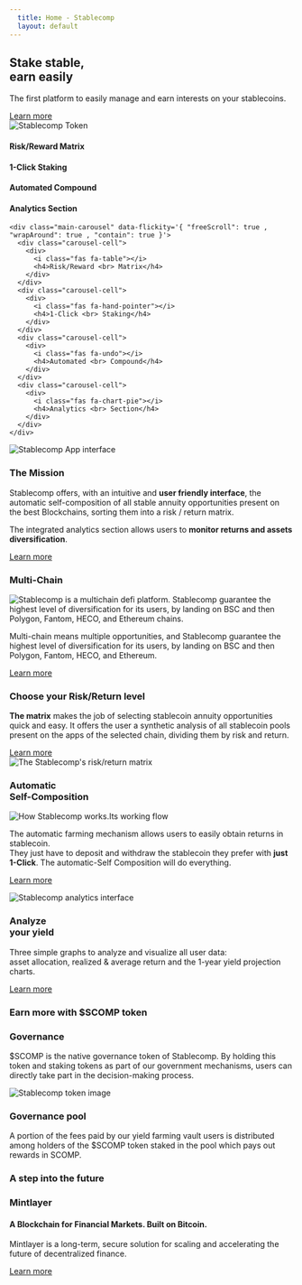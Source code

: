 ```yaml
---
  title: Home - Stablecomp
  layout: default
---
```

  <section class=" hero">
    <div class="grid">
      <div class="hero__content col reveal">
        <h1 class="big-text tw ">Stake stable, <br>earn easily</h1>
        <p class="med-text tw">The first platform to easily manage and earn interests on your stablecoins.</p>
        <a href="{{ "/#scomp-contact" | relative_url }}" class="button">Learn more <i class="fas fa-arrow-circle-right"></i></a>
      </div>
      <div class="hero__image col reveal">
        <img src=" {{ "/assets/img/Scomp-Coin-blu-big.png" | relative_url }} " alt="Stablecomp Token">
      </div>
    </div>
  </section>


  <section class="scomp-plus">
    <div class="grid">
      <div class="col reveal">
        <i class="fas fa-table"></i>
        <h4>Risk/Reward Matrix</h4>
      </div>
      <div class="col reveal">
        <i class="fas fa-hand-pointer"></i>
        <h4>1-Click Staking</h4>
      </div>
      <div class="col reveal">
        <i class="fas fa-undo"></i>
        <h4>Automated Compound</h4>
      </div>
      <div class="col reveal">
        <i class="fas fa-chart-pie"></i>
        <h4>Analytics Section</h4>
      </div>
    </div>

    <div class="main-carousel" data-flickity='{ "freeScroll": true , "wrapAround": true , "contain": true }'>
      <div class="carousel-cell">
        <div>
          <i class="fas fa-table"></i>
          <h4>Risk/Reward <br> Matrix</h4>
        </div>
      </div>
      <div class="carousel-cell">
        <div>
          <i class="fas fa-hand-pointer"></i>
          <h4>1-Click <br> Staking</h4>
        </div>
      </div>
      <div class="carousel-cell">
        <div>
          <i class="fas fa-undo"></i>
          <h4>Automated <br> Compound</h4>
        </div>
      </div>
      <div class="carousel-cell">
        <div>
          <i class="fas fa-chart-pie"></i>
          <h4>Analytics <br> Section</h4>
        </div>
      </div>
    </div>
  </section>

  <section class="poster poster--mission mt-1">
    <div class="poster__img reveal">
      <img src=" {{ "/assets/img/Stablecomp-Mockup-interface.png" | relative_url }} " alt="Stablecomp App interface">
    </div>
    <div class="poster__content reveal">
      <h3 class="big-text">The Mission</h3>
      <p>Stablecomp offers, with an intuitive and <b>user friendly interface</b>, the automatic self-composition of all stable annuity opportunities present on the best Blockchains, sorting them into a risk / return matrix.
      </p>
      <p>
        The integrated analytics section allows users to <b>monitor returns and assets diversification</b>.
      </p>
      <a href="{{ "/#scomp-contact" | relative_url }}" class="button">Learn more <i class="fas fa-arrow-circle-right"></i></a>
    </div>
  </section>

  <section class="scomp-multichain grid mt-1">
    <div class="scomp-multichain__content">
    <h3 class="big-text reveal">Multi-Chain</h3>
    <img class="reveal" src="{{ "/assets/img/scomp-multichain-platform.png" | relative_url }}" alt="Stablecomp is a multichain defi platform. Stablecomp guarantee the highest level of diversification for its users, by landing on BSC and then Polygon, Fantom, HECO, and Ethereum chains.">
    <p class="reveal">Multi-chain means multiple opportunities, and Stablecomp guarantee the highest level of diversification for its users, by landing on BSC and then Polygon, Fantom, HECO, and Ethereum.</p>
    <a href="{{ "/#scomp-contact" | relative_url }}" class="button">Learn more <i class="fas fa-arrow-circle-right"></i></a>
    </div>
  </section>

  <section class="poster the-matrix mt-1">
    <div class="poster__content reveal">
      <h3 class="big-text">Choose your Risk/Return level</h3>
      <p><b>The matrix</b> makes the job of selecting stablecoin annuity opportunities quick and easy.
        It offers the user a synthetic analysis of all stablecoin pools present on the apps of the selected chain, dividing them by risk and return.</p>
      <a href="{{ "/#scomp-contact" | relative_url }}" class="button">Learn more <i class="fas fa-arrow-circle-right"></i></a>
    </div>
    <div class="poster__img reveal">
      <img src=" {{ "/assets/img/Risk-Reward_Mockup.png" | relative_url }} " alt="The Stablecomp's risk/return matrix">
    </div>
  </section>

  <section class=" scomp-flow mt-1">
    <h3 class="big-text reveal">Automatic<br> Self-Composition</h3>
      <img class="reveal" src=" {{ "/assets/img/tokenflow.png" | relative_url }} " alt="How Stablecomp works.Its working flow">
      <p class="reveal">The automatic farming mechanism allows users to easily obtain returns in stablecoin. <br> They just have to deposit and withdraw the stablecoin they prefer with <b>just 1-Click</b>. The automatic-Self Composition will do everything.
      </p>
      <p><a href="{{ "/#scomp-contact" | relative_url }}" class="button">Learn more <i class="fas fa-arrow-circle-right"></i></a></p>
  </section>

  <section class="poster poster--analytics mt-1">
    <div class="poster__img reveal">
      <img src=" {{ "/assets/img/Stablecomp_Analytics-Mockup-interface.png" | relative_url }} " alt="Stablecomp analytics interface">
    </div>
    <div class="poster__content poster__content--circolo reveal">
      <h3 class="big-text">Analyze <br> your yield</h3>
      <p>Three simple graphs to analyze and visualize all user data:<br> asset allocation, realized & average return and the 1-year yield projection charts.
      </p>
      <a href="{{ "/#scomp-contact" | relative_url }}" class="button">Learn more <i class="fas fa-arrow-circle-right"></i></a>
    </div>
  </section>

  <section class="mt-1 scomp-governance">
    <h3 class="big-text scomp-governance-title ">Earn more with $SCOMP token</h3>
    <div class="grid scomp-token mt-2">
      <div class="col reveal">
        <h3 class="tw">Governance</h3>
        <p class="tw">$SCOMP is the native governance token of Stablecomp.
           By holding this token and staking tokens as part
           of our government mechanisms, users can
           directly take part in the decision-making process.</p>
      </div>
      <div class="col reveal">
        <img src=" {{ "/assets/img/Scomp-Coin-blu.png" | relative_url }}" alt="Stablecomp token image">
      </div>
      <div class="col reveal">
        <h3 class="tw">Governance pool</h3>
        <p class="tw">A portion of the fees paid by our yield farming vault users is
          distributed among holders of the $SCOMP token staked in the pool which pays out rewards in SCOMP.</p>
      </div>
    </div>
  </section>

  <section class="poster mintlayer mt-1">
    <div class="poster__content reveal">
      <h3 class="med-text">A step into the future</h3>
      <h3 class="big-text">Mintlayer</h3>
      <h4 class="med-text">A Blockchain for Financial Markets. Built on Bitcoin.</h4>
      <p>Mintlayer is a long-term, secure solution for scaling and accelerating the future of decentralized finance.</p>
      <a href="https://www.mintlayer.org/" class="button">Learn more <i class="fas fa-arrow-circle-right"></i></a>
    </div>
    <div class="poster__img reveal">
      <div class="mintlayer-logo"><svg xmlns="http://www.w3.org/2000/svg" viewBox="0 0 600 600" width="600" height="600" preserveAspectRatio="xMidYMid meet" style="width: 100%; height: 100%; transform: translate3d(0px, 0px, 0px);">
        <defs>
          <clipPath><rect width="600" height="600" x="0" y="0"></rect></clipPath>
        </defs>
        <g clip-path="url(#__lottie_element_3)">
          <g transform="matrix(1,0,0,1,300,300)" opacity="1" style="display: block;"><g opacity="1" transform="matrix(1,0,0,1,0,0)"><path fill="RGB(17, 151, 127)" fill-opacity="1" d=" M-164.91799926757812,102.69599914550781 C-164.91799926757812,102.69599914550781 -139,100.43900299072266 -139,100.43900299072266 C-139,100.43900299072266 -139,48.8849983215332 -139,48.8849983215332 C-139,48.8849983215332 -164.91799926757812,48.8849983215332 -164.91799926757812,48.8849983215332 C-164.91799926757812,48.8849983215332 -164.91799926757812,102.69599914550781 -164.91799926757812,102.69599914550781z"></path></g></g>
          <g transform="matrix(1,0,0,1,300,300)" opacity="1" style="display: block;"><g opacity="1" transform="matrix(1,0,0,1,0,0)"><path fill="RGB(17, 151, 127)" fill-opacity="1" d=" M-164.91799926757812,48.8849983215332 C-164.91799926757812,48.8849983215332 -139,48.8849983215332 -139,48.8849983215332 C-139,48.8849983215332 -139,-9.182999610900879 -139,-9.182999610900879 C-139,-9.182999610900879 -164.91799926757812,-13.668999671936035 -164.91799926757812,-13.668999671936035 C-164.91799926757812,-13.668999671936035 -164.91799926757812,48.8849983215332 -164.91799926757812,48.8849983215332z"></path></g></g>
          <g transform="matrix(1,0,0,1,300,300)" opacity="1" style="display: block;"><g opacity="1" transform="matrix(1,0,0,1,0,0)"><path fill="RGB(17, 151, 127)" fill-opacity="1" d=" M-193.51699829101562,48.8849983215332 C-193.51699829101562,48.8849983215332 -193.51699829101562,105.18599700927734 -193.51699829101562,105.18599700927734 C-193.51699829101562,105.18599700927734 -164.91799926757812,102.69599914550781 -164.91799926757812,102.69599914550781 C-164.91799926757812,102.69599914550781 -164.91799926757812,48.8849983215332 -164.91799926757812,48.8849983215332 C-164.91799926757812,48.8849983215332 -193.51699829101562,48.8849983215332 -193.51699829101562,48.8849983215332z"></path></g></g>
          <g transform="matrix(1,0,0,1,300,300)" opacity="1" style="display: block;"><g opacity="1" transform="matrix(1,0,0,1,0,0)"><path fill="RGB(17, 151, 127)" fill-opacity="1" d=" M-164.91799926757812,-77.2969970703125 C-164.91799926757812,-77.2969970703125 -139,-69.51200103759766 -139,-69.51200103759766 C-139,-69.51200103759766 -139,-104.52200317382812 -139,-104.52200317382812 C-139,-104.52200317382812 -164.91799926757812,-112.7239990234375 -164.91799926757812,-112.7239990234375 C-164.91799926757812,-112.7239990234375 -164.91799926757812,-77.2969970703125 -164.91799926757812,-77.2969970703125z"></path></g></g>
          <g transform="matrix(1,0,0,1,300,300)" opacity="1" style="display: block;"><g opacity="1" transform="matrix(1,0,0,1,0,0)"><path fill="RGB(17, 151, 127)" fill-opacity="1" d=" M-164.91799926757812,-13.668999671936035 C-164.91799926757812,-13.668999671936035 -139,-9.182999610900879 -139,-9.182999610900879 C-139,-9.182999610900879 -139,-69.51200103759766 -139,-69.51200103759766 C-139,-69.51200103759766 -164.91799926757812,-77.2969970703125 -164.91799926757812,-77.2969970703125 C-164.91799926757812,-77.2969970703125 -164.91799926757812,-13.668999671936035 -164.91799926757812,-13.668999671936035z"></path></g></g>
          <g transform="matrix(1,0,0,1,300,300)" opacity="1" style="display: block;"><g opacity="1" transform="matrix(1,0,0,1,0,0)"><path fill="RGB(17, 151, 127)" fill-opacity="1" d=" M-164.91799926757812,-77.2969970703125 C-164.91799926757812,-77.2969970703125 -193.51699829101562,-85.88700103759766 -193.51699829101562,-85.88700103759766 C-193.51699829101562,-85.88700103759766 -193.51699829101562,-18.6200008392334 -193.51699829101562,-18.6200008392334 C-193.51699829101562,-18.6200008392334 -164.91799926757812,-13.668999671936035 -164.91799926757812,-13.668999671936035 C-164.91799926757812,-13.668999671936035 -164.91799926757812,-77.2969970703125 -164.91799926757812,-77.2969970703125z"></path></g></g>
          <g transform="matrix(1,0,0,1,300,300)" opacity="1" style="display: block;"><g opacity="1" transform="matrix(1,0,0,1,0,0)"><path fill="RGB(17, 151, 127)" fill-opacity="1" d=" M-164.91799926757812,-167.37899780273438 C-164.91799926757812,-167.37899780273438 -193.51699829101562,-176.91200256347656 -193.51699829101562,-176.91200256347656 C-193.51699829101562,-176.91200256347656 -193.51699829101562,-121.7750015258789 -193.51699829101562,-121.7750015258789 C-193.51699829101562,-121.7750015258789 -164.91799926757812,-112.7239990234375 -164.91799926757812,-112.7239990234375 C-164.91799926757812,-112.7239990234375 -164.91799926757812,-167.37899780273438 -164.91799926757812,-167.37899780273438z"></path></g></g>
          <g transform="matrix(1,0,0,1,300,300)" opacity="1" style="display: block;"><g opacity="1" transform="matrix(1,0,0,1,0,0)"><path fill="RGB(17, 151, 127)" fill-opacity="1" d=" M-164.91799926757812,-112.7239990234375 C-164.91799926757812,-112.7239990234375 -193.51699829101562,-121.7750015258789 -193.51699829101562,-121.7750015258789 C-193.51699829101562,-121.7750015258789 -193.51699829101562,-85.88700103759766 -193.51699829101562,-85.88700103759766 C-193.51699829101562,-85.88700103759766 -164.91799926757812,-77.2969970703125 -164.91799926757812,-77.2969970703125 C-164.91799926757812,-77.2969970703125 -164.91799926757812,-112.7239990234375 -164.91799926757812,-112.7239990234375z"></path></g></g>
          <g transform="matrix(1,0,0,1,300,300)" opacity="1" style="display: block;"><g opacity="1" transform="matrix(1,0,0,1,0,0)"><path fill="RGB(17, 151, 127)" fill-opacity="1" d=" M-164.91799926757812,-112.7239990234375 C-164.91799926757812,-112.7239990234375 -139,-104.52200317382812 -139,-104.52200317382812 C-139,-104.52200317382812 -139,-158.74000549316406 -139,-158.74000549316406 C-139,-158.74000549316406 -164.91799926757812,-167.37899780273438 -164.91799926757812,-167.37899780273438 C-164.91799926757812,-167.37899780273438 -164.91799926757812,-112.7239990234375 -164.91799926757812,-112.7239990234375z"></path></g></g>
          <g transform="matrix(1,0,0,1,300,300)" opacity="1" style="display: block;"><g opacity="1" transform="matrix(1,0,0,1,0,0)"><path fill="RGB(17, 151, 127)" fill-opacity="1" d=" M-164.91799926757812,-13.668999671936035 C-164.91799926757812,-13.668999671936035 -193.51699829101562,-18.6200008392334 -193.51699829101562,-18.6200008392334 C-193.51699829101562,-18.6200008392334 -193.51699829101562,48.8849983215332 -193.51699829101562,48.8849983215332 C-193.51699829101562,48.8849983215332 -164.91799926757812,48.8849983215332 -164.91799926757812,48.8849983215332 C-164.91799926757812,48.8849983215332 -164.91799926757812,-13.668999671936035 -164.91799926757812,-13.668999671936035z"></path></g></g>
          <g transform="matrix(1,0,0,1,300,300)" opacity="1" style="display: block;"><g opacity="1" transform="matrix(1,0,0,1,0,0)"><path fill="RGB(17, 151, 127)" fill-opacity="1" d=" M-193.51699829101562,163.11000061035156 C-193.51699829101562,163.11000061035156 -164.91799926757812,155.60299682617188 -164.91799926757812,155.60299682617188 C-164.91799926757812,155.60299682617188 -164.91799926757812,102.69599914550781 -164.91799926757812,102.69599914550781 C-164.91799926757812,102.69599914550781 -193.51699829101562,105.18599700927734 -193.51699829101562,105.18599700927734 C-193.51699829101562,105.18599700927734 -193.51699829101562,163.11000061035156 -193.51699829101562,163.11000061035156z"></path></g></g>
          <g transform="matrix(1,0,0,1,300,300)" opacity="1" style="display: block;"><g opacity="1" transform="matrix(1,0,0,1,0,0)"><path fill="RGB(17, 151, 127)" fill-opacity="1" d=" M-224,171.11199951171875 C-224,171.11199951171875 -224,221.7989959716797 -224,221.7989959716797 C-224,221.7989959716797 -193.51699829101562,208.88900756835938 -193.51699829101562,208.88900756835938 C-193.51699829101562,208.88900756835938 -193.51699829101562,163.11000061035156 -193.51699829101562,163.11000061035156 C-193.51699829101562,163.11000061035156 -224,171.11199951171875 -224,171.11199951171875z"></path></g></g>
          <g transform="matrix(1,0,0,1,300,300)" opacity="1" style="display: block;"><g opacity="1" transform="matrix(1,0,0,1,0,0)"><path fill="RGB(17, 151, 127)" fill-opacity="1" d=" M-193.51699829101562,105.18599700927734 C-193.51699829101562,105.18599700927734 -224,107.83999633789062 -224,107.83999633789062 C-224,107.83999633789062 -224,171.11199951171875 -224,171.11199951171875 C-224,171.11199951171875 -193.51699829101562,163.11000061035156 -193.51699829101562,163.11000061035156 C-193.51699829101562,163.11000061035156 -193.51699829101562,105.18599700927734 -193.51699829101562,105.18599700927734z"></path></g></g>
          <g transform="matrix(1,0,0,1,300,300)" opacity="1" style="display: block;"><g opacity="1" transform="matrix(1,0,0,1,0,0)"><path fill="RGB(17, 151, 127)" fill-opacity="1" d=" M-193.51699829101562,163.11000061035156 C-193.51699829101562,163.11000061035156 -193.51699829101562,208.88900756835938 -193.51699829101562,208.88900756835938 C-193.51699829101562,208.88900756835938 -164.91799926757812,196.7760009765625 -164.91799926757812,196.7760009765625 C-164.91799926757812,196.7760009765625 -164.91799926757812,155.60299682617188 -164.91799926757812,155.60299682617188 C-164.91799926757812,155.60299682617188 -193.51699829101562,163.11000061035156 -193.51699829101562,163.11000061035156z"></path></g></g>
          <g transform="matrix(1,0,0,1,300,300)" opacity="1" style="display: block;"><g opacity="1" transform="matrix(1,0,0,1,0,0)"><path fill="RGB(17, 151, 127)" fill-opacity="1" d=" M-164.91799926757812,102.69599914550781 C-164.91799926757812,102.69599914550781 -164.91799926757812,155.60299682617188 -164.91799926757812,155.60299682617188 C-164.91799926757812,155.60299682617188 -139,148.7989959716797 -139,148.7989959716797 C-139,148.7989959716797 -139,100.43900299072266 -139,100.43900299072266 C-139,100.43900299072266 -164.91799926757812,102.69599914550781 -164.91799926757812,102.69599914550781z"></path></g></g>
          <g transform="matrix(1,0,0,1,300,300)" opacity="1" style="display: block;"><g opacity="1" transform="matrix(1,0,0,1,0,0)"><path fill="RGB(17, 151, 127)" fill-opacity="1" d=" M-193.51699829101562,48.8849983215332 C-193.51699829101562,48.8849983215332 -224,48.8849983215332 -224,48.8849983215332 C-224,48.8849983215332 -224,107.83999633789062 -224,107.83999633789062 C-224,107.83999633789062 -193.51699829101562,105.18599700927734 -193.51699829101562,105.18599700927734 C-193.51699829101562,105.18599700927734 -193.51699829101562,48.8849983215332 -193.51699829101562,48.8849983215332z"></path></g></g>
          <g transform="matrix(1,0,0,1,300,300)" opacity="1" style="display: block;"><g opacity="1" transform="matrix(1,0,0,1,0,0)"><path fill="RGB(17, 151, 127)" fill-opacity="1" d=" M-164.91799926757812,196.7760009765625 C-164.91799926757812,196.7760009765625 -139,185.7989959716797 -139,185.7989959716797 C-139,185.7989959716797 -139,148.7989959716797 -139,148.7989959716797 C-139,148.7989959716797 -164.91799926757812,155.60299682617188 -164.91799926757812,155.60299682617188 C-164.91799926757812,155.60299682617188 -164.91799926757812,196.7760009765625 -164.91799926757812,196.7760009765625z"></path></g></g>
          <g transform="matrix(1,0,0,1,300,300)" opacity="1" style="display: block;"><g opacity="1" transform="matrix(1,0,0,1,0,0)"><path fill="RGB(17, 151, 127)" fill-opacity="1" d=" M-164.91799926757812,-167.37899780273438 C-164.91799926757812,-167.37899780273438 -164.91799926757812,-196.17799377441406 -164.91799926757812,-196.17799377441406 C-164.91799926757812,-196.17799377441406 -193.51699829101562,-208.2899932861328 -193.51699829101562,-208.2899932861328 C-193.51699829101562,-208.2899932861328 -193.51699829101562,-176.91200256347656 -193.51699829101562,-176.91200256347656 C-193.51699829101562,-176.91200256347656 -164.91799926757812,-167.37899780273438 -164.91799926757812,-167.37899780273438z"></path></g></g>
          <g transform="matrix(1,0,0,1,300,300)" opacity="1" style="display: block;"><g opacity="1" transform="matrix(1,0,0,1,0,0)"><path fill="RGB(17, 151, 127)" fill-opacity="1" d=" M-193.51699829101562,-208.2899932861328 C-193.51699829101562,-208.2899932861328 -224,-221.2010040283203 -224,-221.2010040283203 C-224,-221.2010040283203 -224,-187.072998046875 -224,-187.072998046875 C-224,-187.072998046875 -193.51699829101562,-176.91200256347656 -193.51699829101562,-176.91200256347656 C-193.51699829101562,-176.91200256347656 -193.51699829101562,-208.2899932861328 -193.51699829101562,-208.2899932861328z"></path></g></g>
          <g transform="matrix(1,0,0,1,300,300)" opacity="1" style="display: block;"><g opacity="1" transform="matrix(1,0,0,1,0,0)"><path fill="RGB(17, 151, 127)" fill-opacity="1" d=" M-193.51699829101562,-18.6200008392334 C-193.51699829101562,-18.6200008392334 -224,-23.895999908447266 -224,-23.895999908447266 C-224,-23.895999908447266 -224,48.8849983215332 -224,48.8849983215332 C-224,48.8849983215332 -193.51699829101562,48.8849983215332 -193.51699829101562,48.8849983215332 C-193.51699829101562,48.8849983215332 -193.51699829101562,-18.6200008392334 -193.51699829101562,-18.6200008392334z"></path></g></g>
          <g transform="matrix(1,0,0,1,300,300)" opacity="1" style="display: block;"><g opacity="1" transform="matrix(1,0,0,1,0,0)"><path fill="RGB(17, 151, 127)" fill-opacity="1" d=" M-139,-158.74000549316406 C-139,-158.74000549316406 -139,-185.2010040283203 -139,-185.2010040283203 C-139,-185.2010040283203 -164.91799926757812,-196.17799377441406 -164.91799926757812,-196.17799377441406 C-164.91799926757812,-196.17799377441406 -164.91799926757812,-167.37899780273438 -164.91799926757812,-167.37899780273438 C-164.91799926757812,-167.37899780273438 -139,-158.74000549316406 -139,-158.74000549316406z"></path></g></g>
          <g transform="matrix(1,0,0,1,300,300)" opacity="1" style="display: block;"><g opacity="1" transform="matrix(1,0,0,1,0,0)"><path fill="RGB(17, 151, 127)" fill-opacity="1" d=" M-193.51699829101562,-176.91200256347656 C-193.51699829101562,-176.91200256347656 -224,-187.072998046875 -224,-187.072998046875 C-224,-187.072998046875 -224,-131.42300415039062 -224,-131.42300415039062 C-224,-131.42300415039062 -193.51699829101562,-121.7750015258789 -193.51699829101562,-121.7750015258789 C-193.51699829101562,-121.7750015258789 -193.51699829101562,-176.91200256347656 -193.51699829101562,-176.91200256347656z"></path></g></g>
          <g transform="matrix(1,0,0,1,300,300)" opacity="1" style="display: block;"><g opacity="1" transform="matrix(1,0,0,1,0,0)"><path fill="RGB(17, 151, 127)" fill-opacity="1" d=" M-193.51699829101562,-85.88700103759766 C-193.51699829101562,-85.88700103759766 -224,-95.04299926757812 -224,-95.04299926757812 C-224,-95.04299926757812 -224,-23.895999908447266 -224,-23.895999908447266 C-224,-23.895999908447266 -193.51699829101562,-18.6200008392334 -193.51699829101562,-18.6200008392334 C-193.51699829101562,-18.6200008392334 -193.51699829101562,-85.88700103759766 -193.51699829101562,-85.88700103759766z"></path></g></g>
          <g transform="matrix(1,0,0,1,300,300)" opacity="1" style="display: block;"><g opacity="1" transform="matrix(1,0,0,1,0,0)"><path fill="RGB(17, 151, 127)" fill-opacity="1" d=" M-193.51699829101562,-121.7750015258789 C-193.51699829101562,-121.7750015258789 -224,-131.42300415039062 -224,-131.42300415039062 C-224,-131.42300415039062 -224,-95.04299926757812 -224,-95.04299926757812 C-224,-95.04299926757812 -193.51699829101562,-85.88700103759766 -193.51699829101562,-85.88700103759766 C-193.51699829101562,-85.88700103759766 -193.51699829101562,-121.7750015258789 -193.51699829101562,-121.7750015258789z"></path></g></g>
          <g transform="matrix(1,0,0,1,300,300)" opacity="1" style="display: block;"><g opacity="1" transform="matrix(1,0,0,1,0,0)"><path fill="RGB(17, 151, 127)" fill-opacity="1" d=" M168.9340057373047,-16.66900062561035 C168.9340057373047,-16.66900062561035 139,-11.48799991607666 139,-11.48799991607666 C139,-11.48799991607666 139,45.8849983215332 139,45.8849983215332 C139,45.8849983215332 168.9340057373047,45.8849983215332 168.9340057373047,45.8849983215332 C168.9340057373047,45.8849983215332 168.9340057373047,-16.66900062561035 168.9340057373047,-16.66900062561035z"></path></g></g>
          <g transform="matrix(1,0,0,1,300,300)" opacity="1" style="display: block;"><g opacity="1" transform="matrix(1,0,0,1,0,0)"><path fill="RGB(17, 151, 127)" fill-opacity="1" d=" M139,45.8849983215332 C139,45.8849983215332 139,97.08899688720703 139,97.08899688720703 C139,97.08899688720703 168.9340057373047,99.69599914550781 168.9340057373047,99.69599914550781 C168.9340057373047,99.69599914550781 168.9340057373047,45.8849983215332 168.9340057373047,45.8849983215332 C168.9340057373047,45.8849983215332 139,45.8849983215332 139,45.8849983215332z"></path></g></g>
          <g transform="matrix(1,0,0,1,300,300)" opacity="1" style="display: block;"><g opacity="1" transform="matrix(1,0,0,1,0,0)"><path fill="RGB(17, 151, 127)" fill-opacity="1" d=" M197.5330047607422,45.8849983215332 C197.5330047607422,45.8849983215332 197.5330047607422,-21.6200008392334 197.5330047607422,-21.6200008392334 C197.5330047607422,-21.6200008392334 168.9340057373047,-16.66900062561035 168.9340057373047,-16.66900062561035 C168.9340057373047,-16.66900062561035 168.9340057373047,45.8849983215332 168.9340057373047,45.8849983215332 C168.9340057373047,45.8849983215332 197.5330047607422,45.8849983215332 197.5330047607422,45.8849983215332z"></path></g></g>
          <g transform="matrix(1,0,0,1,300,300)" opacity="1" style="display: block;"><g opacity="1" transform="matrix(1,0,0,1,0,0)"><path fill="RGB(17, 151, 127)" fill-opacity="1" d=" M197.5330047607422,102.18599700927734 C197.5330047607422,102.18599700927734 224,104.49099731445312 224,104.49099731445312 C224,104.49099731445312 224,45.8849983215332 224,45.8849983215332 C224,45.8849983215332 197.5330047607422,45.8849983215332 197.5330047607422,45.8849983215332 C197.5330047607422,45.8849983215332 197.5330047607422,102.18599700927734 197.5330047607422,102.18599700927734z"></path></g></g>
          <g transform="matrix(1,0,0,1,300,300)" opacity="1" style="display: block;"><g opacity="1" transform="matrix(1,0,0,1,0,0)"><path fill="RGB(17, 151, 127)" fill-opacity="1" d=" M197.5330047607422,45.8849983215332 C197.5330047607422,45.8849983215332 224,45.8849983215332 224,45.8849983215332 C224,45.8849983215332 224,-26.201000213623047 224,-26.201000213623047 C224,-26.201000213623047 197.5330047607422,-21.6200008392334 197.5330047607422,-21.6200008392334 C197.5330047607422,-21.6200008392334 197.5330047607422,45.8849983215332 197.5330047607422,45.8849983215332z"></path></g></g>
          <g transform="matrix(1,0,0,1,300,300)" opacity="1" style="display: block;"><g opacity="1" transform="matrix(1,0,0,1,0,0)"><path fill="RGB(17, 151, 127)" fill-opacity="1" d=" M168.9340057373047,45.8849983215332 C168.9340057373047,45.8849983215332 168.9340057373047,99.69599914550781 168.9340057373047,99.69599914550781 C168.9340057373047,99.69599914550781 197.5330047607422,102.18599700927734 197.5330047607422,102.18599700927734 C197.5330047607422,102.18599700927734 197.5330047607422,45.8849983215332 197.5330047607422,45.8849983215332 C197.5330047607422,45.8849983215332 168.9340057373047,45.8849983215332 168.9340057373047,45.8849983215332z"></path></g></g>
          <g transform="matrix(1,0,0,1,300,300)" opacity="1" style="display: block;"><g opacity="1" transform="matrix(1,0,0,1,0,0)"><path fill="RGB(17, 151, 127)" fill-opacity="1" d=" M197.5330047607422,-179.91200256347656 C197.5330047607422,-179.91200256347656 168.9340057373047,-170.37899780273438 168.9340057373047,-170.37899780273438 C168.9340057373047,-170.37899780273438 168.9340057373047,-115.7239990234375 168.9340057373047,-115.7239990234375 C168.9340057373047,-115.7239990234375 197.5330047607422,-124.7750015258789 197.5330047607422,-124.7750015258789 C197.5330047607422,-124.7750015258789 197.5330047607422,-179.91200256347656 197.5330047607422,-179.91200256347656z"></path></g></g>
          <g transform="matrix(1,0,0,1,300,300)" opacity="1" style="display: block;"><g opacity="1" transform="matrix(1,0,0,1,0,0)"><path fill="RGB(17, 151, 127)" fill-opacity="1" d=" M168.9340057373047,152.60299682617188 C168.9340057373047,152.60299682617188 197.5330047607422,160.11000061035156 197.5330047607422,160.11000061035156 C197.5330047607422,160.11000061035156 197.5330047607422,102.18599700927734 197.5330047607422,102.18599700927734 C197.5330047607422,102.18599700927734 168.9340057373047,99.69599914550781 168.9340057373047,99.69599914550781 C168.9340057373047,99.69599914550781 168.9340057373047,152.60299682617188 168.9340057373047,152.60299682617188z"></path></g></g>
          <g transform="matrix(1,0,0,1,300,300)" opacity="1" style="display: block;"><g opacity="1" transform="matrix(1,0,0,1,0,0)"><path fill="RGB(17, 151, 127)" fill-opacity="1" d=" M197.5330047607422,-124.7750015258789 C197.5330047607422,-124.7750015258789 168.9340057373047,-115.7239990234375 168.9340057373047,-115.7239990234375 C168.9340057373047,-115.7239990234375 168.9340057373047,-80.2969970703125 168.9340057373047,-80.2969970703125 C168.9340057373047,-80.2969970703125 197.5330047607422,-88.88700103759766 197.5330047607422,-88.88700103759766 C197.5330047607422,-88.88700103759766 197.5330047607422,-124.7750015258789 197.5330047607422,-124.7750015258789z"></path></g></g>
          <g transform="matrix(1,0,0,1,300,300)" opacity="1" style="display: block;"><g opacity="1" transform="matrix(1,0,0,1,0,0)"><path fill="RGB(17, 151, 127)" fill-opacity="1" d=" M197.5330047607422,-88.88700103759766 C197.5330047607422,-88.88700103759766 168.9340057373047,-80.2969970703125 168.9340057373047,-80.2969970703125 C168.9340057373047,-80.2969970703125 168.9340057373047,-16.66900062561035 168.9340057373047,-16.66900062561035 C168.9340057373047,-16.66900062561035 197.5330047607422,-21.6200008392334 197.5330047607422,-21.6200008392334 C197.5330047607422,-21.6200008392334 197.5330047607422,-88.88700103759766 197.5330047607422,-88.88700103759766z"></path></g></g>
          <g transform="matrix(1,0,0,1,300,300)" opacity="1" style="display: block;"><g opacity="1" transform="matrix(1,0,0,1,0,0)"><path fill="RGB(17, 151, 127)" fill-opacity="1" d=" M168.9340057373047,99.69599914550781 C168.9340057373047,99.69599914550781 139,97.08899688720703 139,97.08899688720703 C139,97.08899688720703 139,144.74400329589844 139,144.74400329589844 C139,144.74400329589844 168.9340057373047,152.60299682617188 168.9340057373047,152.60299682617188 C168.9340057373047,152.60299682617188 168.9340057373047,99.69599914550781 168.9340057373047,99.69599914550781z"></path></g></g>
          <g transform="matrix(1,0,0,1,300,300)" opacity="1" style="display: block;"><g opacity="1" transform="matrix(1,0,0,1,0,0)"><path fill="RGB(17, 151, 127)" fill-opacity="1" d=" M168.9340057373047,152.60299682617188 C168.9340057373047,152.60299682617188 168.9340057373047,198.3769989013672 168.9340057373047,198.3769989013672 C168.9340057373047,198.3769989013672 197.5330047607422,210.48899841308594 197.5330047607422,210.48899841308594 C197.5330047607422,210.48899841308594 197.5330047607422,160.11000061035156 197.5330047607422,160.11000061035156 C197.5330047607422,160.11000061035156 168.9340057373047,152.60299682617188 168.9340057373047,152.60299682617188z"></path></g></g>
          <g transform="matrix(1,0,0,1,300,300)" opacity="1" style="display: block;"><g opacity="1" transform="matrix(1,0,0,1,0,0)"><path fill="RGB(17, 151, 127)" fill-opacity="1" d=" M139,144.74400329589844 C139,144.74400329589844 139,185.69900512695312 139,185.69900512695312 C139,185.69900512695312 168.9340057373047,198.3769989013672 168.9340057373047,198.3769989013672 C168.9340057373047,198.3769989013672 168.9340057373047,152.60299682617188 168.9340057373047,152.60299682617188 C168.9340057373047,152.60299682617188 139,144.74400329589844 139,144.74400329589844z"></path></g></g>
          <g transform="matrix(1,0,0,1,300,300)" opacity="1" style="display: block;"><g opacity="1" transform="matrix(1,0,0,1,0,0)"><path fill="RGB(17, 151, 127)" fill-opacity="1" d=" M168.9340057373047,-115.7239990234375 C168.9340057373047,-115.7239990234375 139,-106.2509994506836 139,-106.2509994506836 C139,-106.2509994506836 139,-71.30599975585938 139,-71.30599975585938 C139,-71.30599975585938 168.9340057373047,-80.2969970703125 168.9340057373047,-80.2969970703125 C168.9340057373047,-80.2969970703125 168.9340057373047,-115.7239990234375 168.9340057373047,-115.7239990234375z"></path></g></g>
          <g transform="matrix(1,0,0,1,300,300)" opacity="1" style="display: block;"><g opacity="1" transform="matrix(1,0,0,1,0,0)"><path fill="RGB(17, 151, 127)" fill-opacity="1" d=" M168.9340057373047,-16.66900062561035 C168.9340057373047,-16.66900062561035 168.9340057373047,-80.2969970703125 168.9340057373047,-80.2969970703125 C168.9340057373047,-80.2969970703125 139,-71.30599975585938 139,-71.30599975585938 C139,-71.30599975585938 139,-11.48799991607666 139,-11.48799991607666 C139,-11.48799991607666 168.9340057373047,-16.66900062561035 168.9340057373047,-16.66900062561035z"></path></g></g>
          <g transform="matrix(1,0,0,1,300,300)" opacity="1" style="display: block;"><g opacity="1" transform="matrix(1,0,0,1,0,0)"><path fill="RGB(17, 151, 127)" fill-opacity="1" d=" M197.5330047607422,102.18599700927734 C197.5330047607422,102.18599700927734 197.5330047607422,160.11000061035156 197.5330047607422,160.11000061035156 C197.5330047607422,160.11000061035156 224,167.05799865722656 224,167.05799865722656 C224,167.05799865722656 224,104.49099731445312 224,104.49099731445312 C224,104.49099731445312 197.5330047607422,102.18599700927734 197.5330047607422,102.18599700927734z"></path></g></g>
          <g transform="matrix(1,0,0,1,300,300)" opacity="1" style="display: block;"><g opacity="1" transform="matrix(1,0,0,1,0,0)"><path fill="RGB(17, 151, 127)" fill-opacity="1" d=" M197.5330047607422,210.48899841308594 C197.5330047607422,210.48899841308594 224,221.69900512695312 224,221.69900512695312 C224,221.69900512695312 224,167.05799865722656 224,167.05799865722656 C224,167.05799865722656 197.5330047607422,160.11000061035156 197.5330047607422,160.11000061035156 C197.5330047607422,160.11000061035156 197.5330047607422,210.48899841308594 197.5330047607422,210.48899841308594z"></path></g></g>
          <g transform="matrix(1,0,0,1,300,300)" opacity="1" style="display: block;"><g opacity="1" transform="matrix(1,0,0,1,0,0)"><path fill="RGB(17, 151, 127)" fill-opacity="1" d=" M168.9340057373047,-170.37899780273438 C168.9340057373047,-170.37899780273438 139,-160.4010009765625 139,-160.4010009765625 C139,-160.4010009765625 139,-106.2509994506836 139,-106.2509994506836 C139,-106.2509994506836 168.9340057373047,-115.7239990234375 168.9340057373047,-115.7239990234375 C168.9340057373047,-115.7239990234375 168.9340057373047,-170.37899780273438 168.9340057373047,-170.37899780273438z"></path></g></g>
          <g transform="matrix(1,0,0,1,300,300)" opacity="1" style="display: block;"><g opacity="1" transform="matrix(1,0,0,1,0,0)"><path fill="RGB(17, 151, 127)" fill-opacity="1" d=" M197.5330047607422,-124.7750015258789 C197.5330047607422,-124.7750015258789 224,-133.15199279785156 224,-133.15199279785156 C224,-133.15199279785156 224,-188.73399353027344 224,-188.73399353027344 C224,-188.73399353027344 197.5330047607422,-179.91200256347656 197.5330047607422,-179.91200256347656 C197.5330047607422,-179.91200256347656 197.5330047607422,-124.7750015258789 197.5330047607422,-124.7750015258789z"></path></g></g>
          <g transform="matrix(1,0,0,1,300,300)" opacity="1" style="display: block;"><g opacity="1" transform="matrix(1,0,0,1,0,0)"><path fill="RGB(17, 151, 127)" fill-opacity="1" d=" M224,-188.73399353027344 C224,-188.73399353027344 224,-221.30099487304688 224,-221.30099487304688 C224,-221.30099487304688 197.5330047607422,-210.09100341796875 197.5330047607422,-210.09100341796875 C197.5330047607422,-210.09100341796875 197.5330047607422,-179.91200256347656 197.5330047607422,-179.91200256347656 C197.5330047607422,-179.91200256347656 224,-188.73399353027344 224,-188.73399353027344z"></path></g></g>
          <g transform="matrix(1,0,0,1,300,300)" opacity="1" style="display: block;"><g opacity="1" transform="matrix(1,0,0,1,0,0)"><path fill="RGB(17, 151, 127)" fill-opacity="1" d=" M197.5330047607422,-21.6200008392334 C197.5330047607422,-21.6200008392334 224,-26.201000213623047 224,-26.201000213623047 C224,-26.201000213623047 224,-96.83699798583984 224,-96.83699798583984 C224,-96.83699798583984 197.5330047607422,-88.88700103759766 197.5330047607422,-88.88700103759766 C197.5330047607422,-88.88700103759766 197.5330047607422,-21.6200008392334 197.5330047607422,-21.6200008392334z"></path></g></g>
          <g transform="matrix(1,0,0,1,300,300)" opacity="1" style="display: block;"><g opacity="1" transform="matrix(1,0,0,1,0,0)"><path fill="RGB(17, 151, 127)" fill-opacity="1" d=" M197.5330047607422,-88.88700103759766 C197.5330047607422,-88.88700103759766 224,-96.83699798583984 224,-96.83699798583984 C224,-96.83699798583984 224,-133.15199279785156 224,-133.15199279785156 C224,-133.15199279785156 197.5330047607422,-124.7750015258789 197.5330047607422,-124.7750015258789 C197.5330047607422,-124.7750015258789 197.5330047607422,-88.88700103759766 197.5330047607422,-88.88700103759766z"></path></g></g>
          <g transform="matrix(1,0,0,1,300,300)" opacity="1" style="display: block;"><g opacity="1" transform="matrix(1,0,0,1,0,0)"><path fill="RGB(17, 151, 127)" fill-opacity="1" d=" M168.9340057373047,-197.97900390625 C168.9340057373047,-197.97900390625 139,-185.30099487304688 139,-185.30099487304688 C139,-185.30099487304688 139,-160.4010009765625 139,-160.4010009765625 C139,-160.4010009765625 168.9340057373047,-170.37899780273438 168.9340057373047,-170.37899780273438 C168.9340057373047,-170.37899780273438 168.9340057373047,-197.97900390625 168.9340057373047,-197.97900390625z"></path></g></g>
          <g transform="matrix(1,0,0,1,300,300)" opacity="1" style="display: block;"><g opacity="1" transform="matrix(1,0,0,1,0,0)"><path fill="RGB(17, 151, 127)" fill-opacity="1" d=" M197.5330047607422,-179.91200256347656 C197.5330047607422,-179.91200256347656 197.5330047607422,-210.09100341796875 197.5330047607422,-210.09100341796875 C197.5330047607422,-210.09100341796875 168.9340057373047,-197.97900390625 168.9340057373047,-197.97900390625 C168.9340057373047,-197.97900390625 168.9340057373047,-170.37899780273438 168.9340057373047,-170.37899780273438 C168.9340057373047,-170.37899780273438 197.5330047607422,-179.91200256347656 197.5330047607422,-179.91200256347656z"></path></g></g>
          <g transform="matrix(1,0,0,1,300,300)" opacity="1" style="display: block;"><g opacity="1" transform="matrix(1,0,0,1,0,0)"><path fill="RGB(17, 151, 127)" fill-opacity="1" d=" M44.81700134277344,-145.76400756835938 C44.81700134277344,-145.76400756835938 18,-134.50100708007812 18,-134.50100708007812 C18,-134.50100708007812 18,-116.302001953125 18,-116.302001953125 C18,-116.302001953125 44.81700134277344,-123.4489974975586 44.81700134277344,-123.4489974975586 C44.81700134277344,-123.4489974975586 44.81700134277344,-145.76400756835938 44.81700134277344,-145.76400756835938z"></path></g></g>
          <g transform="matrix(1,0,0,1,300,300)" opacity="1" style="display: block;"><g opacity="1" transform="matrix(1,0,0,1,0,0)"><path fill="RGB(17, 151, 127)" fill-opacity="1" d=" M73.41600036621094,-95.29399871826172 C73.41600036621094,-95.29399871826172 73.41600036621094,-131.0709991455078 73.41600036621094,-131.0709991455078 C73.41600036621094,-131.0709991455078 44.81700134277344,-123.4489974975586 44.81700134277344,-123.4489974975586 C44.81700134277344,-123.4489974975586 44.81700134277344,-88.14600372314453 44.81700134277344,-88.14600372314453 C44.81700134277344,-88.14600372314453 73.41600036621094,-95.29399871826172 73.41600036621094,-95.29399871826172z"></path></g></g>
          <g transform="matrix(1,0,0,1,300,300)" opacity="1" style="display: block;"><g opacity="1" transform="matrix(1,0,0,1,0,0)"><path fill="RGB(17, 151, 127)" fill-opacity="1" d=" M44.81700134277344,-88.14600372314453 C44.81700134277344,-88.14600372314453 44.81700134277344,-123.4489974975586 44.81700134277344,-123.4489974975586 C44.81700134277344,-123.4489974975586 18,-116.302001953125 18,-116.302001953125 C18,-116.302001953125 18,-81.44400024414062 18,-81.44400024414062 C18,-81.44400024414062 44.81700134277344,-88.14600372314453 44.81700134277344,-88.14600372314453z"></path></g></g>
          <g transform="matrix(1,0,0,1,300,300)" opacity="1" style="display: block;"><g opacity="1" transform="matrix(1,0,0,1,0,0)"><path fill="RGB(17, 151, 127)" fill-opacity="1" d=" M44.81700134277344,-2.1040000915527344 C44.81700134277344,-2.1040000915527344 73.41600036621094,8.093999862670898 73.41600036621094,8.093999862670898 C73.41600036621094,8.093999862670898 73.41600036621094,-41.220001220703125 73.41600036621094,-41.220001220703125 C73.41600036621094,-41.220001220703125 44.81700134277344,-42.64899826049805 44.81700134277344,-42.64899826049805 C44.81700134277344,-42.64899826049805 44.81700134277344,-2.1040000915527344 44.81700134277344,-2.1040000915527344z"></path></g></g>
          <g transform="matrix(1,0,0,1,300,300)" opacity="1" style="display: block;"><g opacity="1" transform="matrix(1,0,0,1,0,0)"><path fill="RGB(17, 151, 127)" fill-opacity="1" d=" M18,-81.44400024414062 C18,-81.44400024414062 18,-43.98899841308594 18,-43.98899841308594 C18,-43.98899841308594 44.81700134277344,-42.64899826049805 44.81700134277344,-42.64899826049805 C44.81700134277344,-42.64899826049805 44.81700134277344,-88.14600372314453 44.81700134277344,-88.14600372314453 C44.81700134277344,-88.14600372314453 18,-81.44400024414062 18,-81.44400024414062z"></path></g></g>
          <g transform="matrix(1,0,0,1,300,300)" opacity="1" style="display: block;"><g opacity="1" transform="matrix(1,0,0,1,0,0)"><path fill="RGB(17, 151, 127)" fill-opacity="1" d=" M44.81700134277344,-42.64899826049805 C44.81700134277344,-42.64899826049805 73.41600036621094,-41.220001220703125 73.41600036621094,-41.220001220703125 C73.41600036621094,-41.220001220703125 73.41600036621094,-95.29399871826172 73.41600036621094,-95.29399871826172 C73.41600036621094,-95.29399871826172 44.81700134277344,-88.14600372314453 44.81700134277344,-88.14600372314453 C44.81700134277344,-88.14600372314453 44.81700134277344,-42.64899826049805 44.81700134277344,-42.64899826049805z"></path></g></g>
          <g transform="matrix(1,0,0,1,300,300)" opacity="1" style="display: block;"><g opacity="1" transform="matrix(1,0,0,1,0,0)"><path fill="RGB(17, 151, 127)" fill-opacity="1" d=" M44.81700134277344,-123.4489974975586 C44.81700134277344,-123.4489974975586 73.41600036621094,-131.0709991455078 73.41600036621094,-131.0709991455078 C73.41600036621094,-131.0709991455078 73.41600036621094,-157.7760009765625 73.41600036621094,-157.7760009765625 C73.41600036621094,-157.7760009765625 44.81700134277344,-145.76400756835938 44.81700134277344,-145.76400756835938 C44.81700134277344,-145.76400756835938 44.81700134277344,-123.4489974975586 44.81700134277344,-123.4489974975586z"></path></g></g>
          <g transform="matrix(1,0,0,1,300,300)" opacity="1" style="display: block;"><g opacity="1" transform="matrix(1,0,0,1,0,0)"><path fill="RGB(17, 151, 127)" fill-opacity="1" d=" M44.81700134277344,-42.64899826049805 C44.81700134277344,-42.64899826049805 18,-43.98899841308594 18,-43.98899841308594 C18,-43.98899841308594 18,-11.666999816894531 18,-11.666999816894531 C18,-11.666999816894531 44.81700134277344,-2.1040000915527344 44.81700134277344,-2.1040000915527344 C44.81700134277344,-2.1040000915527344 44.81700134277344,-42.64899826049805 44.81700134277344,-42.64899826049805z"></path></g></g>
          <g transform="matrix(1,0,0,1,300,300)" opacity="1" style="display: block;"><g opacity="1" transform="matrix(1,0,0,1,0,0)"><path fill="RGB(17, 151, 127)" fill-opacity="1" d=" M73.41600036621094,-95.29399871826172 C73.41600036621094,-95.29399871826172 103,-102.68800354003906 103,-102.68800354003906 C103,-102.68800354003906 103,-138.95599365234375 103,-138.95599365234375 C103,-138.95599365234375 73.41600036621094,-131.0709991455078 73.41600036621094,-131.0709991455078 C73.41600036621094,-131.0709991455078 73.41600036621094,-95.29399871826172 73.41600036621094,-95.29399871826172z"></path></g></g>
          <g transform="matrix(1,0,0,1,300,300)" opacity="1" style="display: block;"><g opacity="1" transform="matrix(1,0,0,1,0,0)"><path fill="RGB(17, 151, 127)" fill-opacity="1" d=" M73.41600036621094,8.093999862670898 C73.41600036621094,8.093999862670898 103,18.64299964904785 103,18.64299964904785 C103,18.64299964904785 103,-39.742000579833984 103,-39.742000579833984 C103,-39.742000579833984 73.41600036621094,-41.220001220703125 73.41600036621094,-41.220001220703125 C73.41600036621094,-41.220001220703125 73.41600036621094,8.093999862670898 73.41600036621094,8.093999862670898z"></path></g></g>
          <g transform="matrix(1,0,0,1,300,300)" opacity="1" style="display: block;"><g opacity="1" transform="matrix(1,0,0,1,0,0)"><path fill="RGB(17, 151, 127)" fill-opacity="1" d=" M103,-138.95599365234375 C103,-138.95599365234375 103,-170.2010040283203 103,-170.2010040283203 C103,-170.2010040283203 73.41600036621094,-157.7760009765625 73.41600036621094,-157.7760009765625 C73.41600036621094,-157.7760009765625 73.41600036621094,-131.0709991455078 73.41600036621094,-131.0709991455078 C73.41600036621094,-131.0709991455078 103,-138.95599365234375 103,-138.95599365234375z"></path></g></g>
          <g transform="matrix(1,0,0,1,300,300)" opacity="1" style="display: block;"><g opacity="1" transform="matrix(1,0,0,1,0,0)"><path fill="RGB(17, 151, 127)" fill-opacity="1" d=" M73.41600036621094,-41.220001220703125 C73.41600036621094,-41.220001220703125 103,-39.742000579833984 103,-39.742000579833984 C103,-39.742000579833984 103,-102.68800354003906 103,-102.68800354003906 C103,-102.68800354003906 73.41600036621094,-95.29399871826172 73.41600036621094,-95.29399871826172 C73.41600036621094,-95.29399871826172 73.41600036621094,-41.220001220703125 73.41600036621094,-41.220001220703125z"></path></g></g>
          <g transform="matrix(1,0,0,1,300,300)" opacity="1" style="display: block;"><g opacity="1" transform="matrix(1,0,0,1,0,0)"><path fill="RGB(17, 151, 127)" fill-opacity="1" d=" M18,-11.666999816894531 C18,-11.666999816894531 18,8.098999977111816 18,8.098999977111816 C18,8.098999977111816 44.81700134277344,19.36199951171875 44.81700134277344,19.36199951171875 C44.81700134277344,19.36199951171875 44.81700134277344,-2.1040000915527344 44.81700134277344,-2.1040000915527344 C44.81700134277344,-2.1040000915527344 18,-11.666999816894531 18,-11.666999816894531z"></path></g></g>
          <g transform="matrix(1,0,0,1,300,300)" opacity="1" style="display: block;"><g opacity="1" transform="matrix(1,0,0,1,0,0)"><path fill="RGB(17, 151, 127)" fill-opacity="1" d=" M73.41600036621094,31.374000549316406 C73.41600036621094,31.374000549316406 103,43.79899978637695 103,43.79899978637695 C103,43.79899978637695 103,18.64299964904785 103,18.64299964904785 C103,18.64299964904785 73.41600036621094,8.093999862670898 73.41600036621094,8.093999862670898 C73.41600036621094,8.093999862670898 73.41600036621094,31.374000549316406 73.41600036621094,31.374000549316406z"></path></g></g>
          <g transform="matrix(1,0,0,1,300,300)" opacity="1" style="display: block;"><g opacity="1" transform="matrix(1,0,0,1,0,0)"><path fill="RGB(17, 151, 127)" fill-opacity="1" d=" M44.81700134277344,-2.1040000915527344 C44.81700134277344,-2.1040000915527344 44.81700134277344,19.36199951171875 44.81700134277344,19.36199951171875 C44.81700134277344,19.36199951171875 73.41600036621094,31.374000549316406 73.41600036621094,31.374000549316406 C73.41600036621094,31.374000549316406 73.41600036621094,8.093999862670898 73.41600036621094,8.093999862670898 C73.41600036621094,8.093999862670898 44.81700134277344,-2.1040000915527344 44.81700134277344,-2.1040000915527344z"></path></g></g>
          <g transform="matrix(1,0,0,1,300,300)" opacity="1" style="display: block;"><g opacity="1" transform="matrix(1,0,0,1,0,0)"><path fill="RGB(17, 151, 127)" fill-opacity="1" d=" M-18,80.81600189208984 C-18,80.81600189208984 -51.720001220703125,86.56400299072266 -51.720001220703125,86.56400299072266 C-51.720001220703125,86.56400299072266 -51.720001220703125,126.13200378417969 -51.720001220703125,126.13200378417969 C-51.720001220703125,126.13200378417969 -18,113.13500213623047 -18,113.13500213623047 C-18,113.13500213623047 -18,80.81600189208984 -18,80.81600189208984z"></path></g></g>
          <g transform="matrix(1,0,0,1,300,300)" opacity="1" style="display: block;"><g opacity="1" transform="matrix(1,0,0,1,0,0)"><path fill="RGB(17, 151, 127)" fill-opacity="1" d=" M-51.720001220703125,42.13999938964844 C-51.720001220703125,42.13999938964844 -80.31800079345703,38.10300064086914 -80.31800079345703,38.10300064086914 C-80.31800079345703,38.10300064086914 -80.31800079345703,91.43800354003906 -80.31800079345703,91.43800354003906 C-80.31800079345703,91.43800354003906 -51.720001220703125,86.56400299072266 -51.720001220703125,86.56400299072266 C-51.720001220703125,86.56400299072266 -51.720001220703125,42.13999938964844 -51.720001220703125,42.13999938964844z"></path></g></g>
          <g transform="matrix(1,0,0,1,300,300)" opacity="1" style="display: block;"><g opacity="1" transform="matrix(1,0,0,1,0,0)"><path fill="RGB(17, 151, 127)" fill-opacity="1" d=" M-80.31800079345703,91.43800354003906 C-80.31800079345703,91.43800354003906 -80.31800079345703,137.1540069580078 -80.31800079345703,137.1540069580078 C-80.31800079345703,137.1540069580078 -51.720001220703125,126.13200378417969 -51.720001220703125,126.13200378417969 C-51.720001220703125,126.13200378417969 -51.720001220703125,86.56400299072266 -51.720001220703125,86.56400299072266 C-51.720001220703125,86.56400299072266 -80.31800079345703,91.43800354003906 -80.31800079345703,91.43800354003906z"></path></g></g>
          <g transform="matrix(1,0,0,1,300,300)" opacity="1" style="display: block;"><g opacity="1" transform="matrix(1,0,0,1,0,0)"><path fill="RGB(17, 151, 127)" fill-opacity="1" d=" M-51.720001220703125,86.56400299072266 C-51.720001220703125,86.56400299072266 -18,80.81600189208984 -18,80.81600189208984 C-18,80.81600189208984 -18,46.900001525878906 -18,46.900001525878906 C-18,46.900001525878906 -51.720001220703125,42.13999938964844 -51.720001220703125,42.13999938964844 C-51.720001220703125,42.13999938964844 -51.720001220703125,86.56400299072266 -51.720001220703125,86.56400299072266z"></path></g></g>
          <g transform="matrix(1,0,0,1,300,300)" opacity="1" style="display: block;"><g opacity="1" transform="matrix(1,0,0,1,0,0)"><path fill="RGB(17, 151, 127)" fill-opacity="1" d=" M-18,-7.60099983215332 C-18,-7.60099983215332 -51.720001220703125,-21.892000198364258 -51.720001220703125,-21.892000198364258 C-51.720001220703125,-21.892000198364258 -51.720001220703125,7.086999893188477 -51.720001220703125,7.086999893188477 C-51.720001220703125,7.086999893188477 -18,12.434000015258789 -18,12.434000015258789 C-18,12.434000015258789 -18,-7.60099983215332 -18,-7.60099983215332z"></path></g></g>
          <g transform="matrix(1,0,0,1,300,300)" opacity="1" style="display: block;"><g opacity="1" transform="matrix(1,0,0,1,0,0)"><path fill="RGB(17, 151, 127)" fill-opacity="1" d=" M-51.720001220703125,7.086999893188477 C-51.720001220703125,7.086999893188477 -80.31800079345703,2.552000045776367 -80.31800079345703,2.552000045776367 C-80.31800079345703,2.552000045776367 -80.31800079345703,38.10300064086914 -80.31800079345703,38.10300064086914 C-80.31800079345703,38.10300064086914 -51.720001220703125,42.13999938964844 -51.720001220703125,42.13999938964844 C-51.720001220703125,42.13999938964844 -51.720001220703125,7.086999893188477 -51.720001220703125,7.086999893188477z"></path></g></g>
          <g transform="matrix(1,0,0,1,300,300)" opacity="1" style="display: block;"><g opacity="1" transform="matrix(1,0,0,1,0,0)"><path fill="RGB(17, 151, 127)" fill-opacity="1" d=" M-18,46.900001525878906 C-18,46.900001525878906 -18,12.434000015258789 -18,12.434000015258789 C-18,12.434000015258789 -51.720001220703125,7.086999893188477 -51.720001220703125,7.086999893188477 C-51.720001220703125,7.086999893188477 -51.720001220703125,42.13999938964844 -51.720001220703125,42.13999938964844 C-51.720001220703125,42.13999938964844 -18,46.900001525878906 -18,46.900001525878906z"></path></g></g>
          <g transform="matrix(1,0,0,1,300,300)" opacity="1" style="display: block;"><g opacity="1" transform="matrix(1,0,0,1,0,0)"><path fill="RGB(17, 151, 127)" fill-opacity="1" d=" M-80.31800079345703,-34.012001037597656 C-80.31800079345703,-34.012001037597656 -102,-43.20100021362305 -102,-43.20100021362305 C-102,-43.20100021362305 -102,-0.8859999775886536 -102,-0.8859999775886536 C-102,-0.8859999775886536 -80.31800079345703,2.552000045776367 -80.31800079345703,2.552000045776367 C-80.31800079345703,2.552000045776367 -80.31800079345703,-34.012001037597656 -80.31800079345703,-34.012001037597656z"></path></g></g>
          <g transform="matrix(1,0,0,1,300,300)" opacity="1" style="display: block;"><g opacity="1" transform="matrix(1,0,0,1,0,0)"><path fill="RGB(17, 151, 127)" fill-opacity="1" d=" M-80.31800079345703,2.552000045776367 C-80.31800079345703,2.552000045776367 -102,-0.8859999775886536 -102,-0.8859999775886536 C-102,-0.8859999775886536 -102,35.04199981689453 -102,35.04199981689453 C-102,35.04199981689453 -80.31800079345703,38.10300064086914 -80.31800079345703,38.10300064086914 C-80.31800079345703,38.10300064086914 -80.31800079345703,2.552000045776367 -80.31800079345703,2.552000045776367z"></path></g></g>
          <g transform="matrix(1,0,0,1,300,300)" opacity="1" style="display: block;"><g opacity="1" transform="matrix(1,0,0,1,0,0)"><path fill="RGB(17, 151, 127)" fill-opacity="1" d=" M-80.31800079345703,38.10300064086914 C-80.31800079345703,38.10300064086914 -102,35.04199981689453 -102,35.04199981689453 C-102,35.04199981689453 -102,95.13400268554688 -102,95.13400268554688 C-102,95.13400268554688 -80.31800079345703,91.43800354003906 -80.31800079345703,91.43800354003906 C-80.31800079345703,91.43800354003906 -80.31800079345703,38.10300064086914 -80.31800079345703,38.10300064086914z"></path></g></g>
          <g transform="matrix(1,0,0,1,300,300)" opacity="1" style="display: block;"><g opacity="1" transform="matrix(1,0,0,1,0,0)"><path fill="RGB(17, 151, 127)" fill-opacity="1" d=" M-51.720001220703125,7.086999893188477 C-51.720001220703125,7.086999893188477 -51.720001220703125,-21.892000198364258 -51.720001220703125,-21.892000198364258 C-51.720001220703125,-21.892000198364258 -80.31800079345703,-34.012001037597656 -80.31800079345703,-34.012001037597656 C-80.31800079345703,-34.012001037597656 -80.31800079345703,2.552000045776367 -80.31800079345703,2.552000045776367 C-80.31800079345703,2.552000045776367 -51.720001220703125,7.086999893188477 -51.720001220703125,7.086999893188477z"></path></g></g>
          <g transform="matrix(1,0,0,1,300,300)" opacity="1" style="display: block;"><g opacity="1" transform="matrix(1,0,0,1,0,0)"><path fill="RGB(17, 151, 127)" fill-opacity="1" d=" M-51.720001220703125,126.13200378417969 C-51.720001220703125,126.13200378417969 -80.31800079345703,137.1540069580078 -80.31800079345703,137.1540069580078 C-80.31800079345703,137.1540069580078 -80.31800079345703,161.50999450683594 -80.31800079345703,161.50999450683594 C-80.31800079345703,161.50999450683594 -51.720001220703125,149.38999938964844 -51.720001220703125,149.38999938964844 C-51.720001220703125,149.38999938964844 -51.720001220703125,126.13200378417969 -51.720001220703125,126.13200378417969z"></path></g></g>
          <g transform="matrix(1,0,0,1,300,300)" opacity="1" style="display: block;"><g opacity="1" transform="matrix(1,0,0,1,0,0)"><path fill="RGB(17, 151, 127)" fill-opacity="1" d=" M-80.31800079345703,91.43800354003906 C-80.31800079345703,91.43800354003906 -102,95.13400268554688 -102,95.13400268554688 C-102,95.13400268554688 -102,145.51100158691406 -102,145.51100158691406 C-102,145.51100158691406 -80.31800079345703,137.1540069580078 -80.31800079345703,137.1540069580078 C-80.31800079345703,137.1540069580078 -80.31800079345703,91.43800354003906 -80.31800079345703,91.43800354003906z"></path></g></g>
          <g transform="matrix(1,0,0,1,300,300)" opacity="1" style="display: block;"><g opacity="1" transform="matrix(1,0,0,1,0,0)"><path fill="RGB(17, 151, 127)" fill-opacity="1" d=" M-18,113.13500213623047 C-18,113.13500213623047 -51.720001220703125,126.13200378417969 -51.720001220703125,126.13200378417969 C-51.720001220703125,126.13200378417969 -51.720001220703125,149.38999938964844 -51.720001220703125,149.38999938964844 C-51.720001220703125,149.38999938964844 -18,135.0989990234375 -18,135.0989990234375 C-18,135.0989990234375 -18,113.13500213623047 -18,113.13500213623047z"></path></g></g>
          <g transform="matrix(1,0,0,1,300,300)" opacity="1" style="display: block;"><g opacity="1" transform="matrix(1,0,0,1,0,0)"><path fill="RGB(17, 151, 127)" fill-opacity="1" d=" M-102,145.51100158691406 C-102,145.51100158691406 -102,170.69900512695312 -102,170.69900512695312 C-102,170.69900512695312 -80.31800079345703,161.50999450683594 -80.31800079345703,161.50999450683594 C-80.31800079345703,161.50999450683594 -80.31800079345703,137.1540069580078 -80.31800079345703,137.1540069580078 C-80.31800079345703,137.1540069580078 -102,145.51100158691406 -102,145.51100158691406z"></path></g></g>
        </g>
      </svg>
    </div>
    </div>
  </section>

  <section id="timeline">
    <div class="timeline__title">
      <h3 class="big-text">Roadmap</h3>
      <h5>An excellent project comes from excellent planning</h5>
    </div>
    <article class="reveal">
      <div class="inner">
        <span class="date"></span>
        <h4>Q2 2021</h4>
        <p>✓ Stablecomp Idea Is Born <br> ✓ Market research</p>
      </div>
    </article>
    <article class="reveal">
      <div class="inner">
        <span class="date"></span>
        <h4>Q3 2021</h4>
        <p>○ Istitutional private sale <br />○ Project initiation </p>
      </div>
    </article>
    <article class="reveal">
      <div class="inner">
        <span class="date"></span>
        <h4>Q4 2021</h4>
        <p>○ Public sale<br />○ Product launch<br />○ R/R yield matrix on BSC<br />○ Smart Contract audit<br />○ Integrated chat</p>
      </div>
    </article>
    <article class="reveal">
      <div class="inner">
        <span class="date"></span>
        <h4>Q1 2022</h4>
        <p>○ Launch on Polygon Chain <br>○ R/R yield matrix on Polygon<br />○ 1-Click staking<br />○ Analytics section<br />○ Launchpad SCOMP</p>
      </div>
    </article>
    <article class="reveal">
      <div class="inner">
        <span class="date"></span>
        <h4>Q2 2022</h4>
        <p>○ Launch on Avalanche Chain<br />○ R/R Yield matrix on Fantom<br />○ DAO formation (Governance)</p>
      </div>
    </article>
    <article class="reveal">
      <div class="inner">
        <span class="date"></span>
        <h4>Q3 2022</h4>
        <p>○ Launch on Ethereum Chain<br />○ R/R yield matrix on Ethereum <br>○ Mobile App</p>
      </div>
    </article>
    <article class="reveal">
      <div class="inner">
        <span class="date"></span>
        <h4>Q4 2022</h4>
        <p>○ Launch on Mintlayer Chain<br />○ R/R Yield matrix on Mintlayer <br>○ Yield management section<br>○ Debit card</p>
      </div>
    </article>
  </section>

  <section id="partners">
    <div class="partners__title">
      <h3 class="big-text">Partners</h3>
    </div>
    <div class="grid">
      <div class="col">
        <img src=" {{ "/assets/img/abalone-logo.png" | relative_url }}" alt="Abalone Logo">
      </div>
      <div class="col">
        <img src=" {{ "/assets/img/moonwhale-logo.png" | relative_url }}" alt="MoonWhale logo">
      </div>
      <div class="col">
        <img src=" {{ "/assets/img/cspdao-logo.png" | relative_url }}" alt="CSPDAO logo">
      </div>
    </div>
    <div class="grid">
      <div class="col">
        <img src=" {{ "/assets/img/oig-logo.png" | relative_url }}" alt="Oracles Invesrment Group logo">
      </div>
      <div class="col">
        <img src=" {{ "/assets/img/blackdragon-logo.png" | relative_url }}" alt="Black Dragon logo">
      </div>
      <div class="col">
        <img src=" {{ "/assets/img/legion-logo.png" | relative_url }}" alt="Legion Ventures logo">
      </div>
    </div>
  </section>

  <section  id="scomp-contact" class="stc-home-form">
    <div class="col reveal">
      <h3 class="big-text tw">Support Stablecomp</h3>
      <p class="tw">Contact us and let's start to building the project together!</p>
      <a class="typeform-share button" href="https://form.typeform.com/to/fCvmrtiQ?typeform-medium=embed-snippet" data-mode="popup" style="display:inline-block;text-decoration:none;background-color:#022C56;color:white;cursor:pointer;font-family:Helvetica,Arial,sans-serif;font-size:20px;line-height:50px;text-align:center;margin:0;height:50px;padding:0px 33px;border-radius:10px;max-width:100%;white-space:nowrap;overflow:hidden;text-overflow:ellipsis;font-weight:bold;-webkit-font-smoothing:antialiased;-moz-osx-font-smoothing:grayscale;" data-size="70" data-hide-headers="true" data-hide-footer="true" target="_blank">Contact us</a>
    </div>
  </section>

